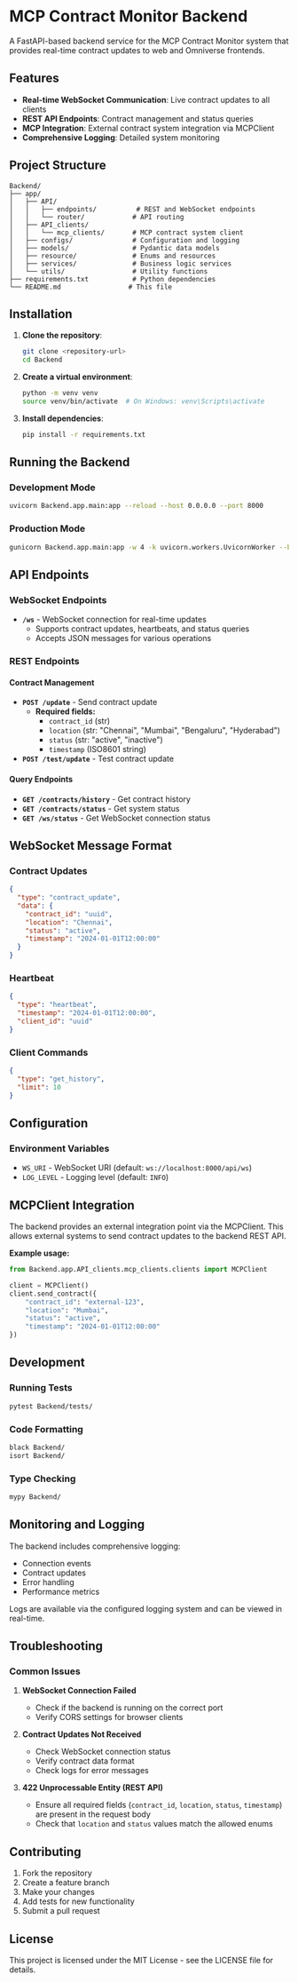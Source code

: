 # MCP Contract Monitor Backend

A FastAPI-based backend service for the MCP Contract Monitor system that provides real-time contract updates to web and Omniverse frontends.

## Features

- **Real-time WebSocket Communication**: Live contract updates to all clients
- **REST API Endpoints**: Contract management and status queries
- **MCP Integration**: External contract system integration via MCPClient
- **Comprehensive Logging**: Detailed system monitoring

## Project Structure

```
Backend/
├── app/
│   ├── API/
│   │   ├── endpoints/          # REST and WebSocket endpoints
│   │   └── router/            # API routing
│   ├── API_clients/
│   │   └── mcp_clients/       # MCP contract system client
│   ├── configs/               # Configuration and logging
│   ├── models/                # Pydantic data models
│   ├── resource/              # Enums and resources
│   ├── services/              # Business logic services
│   └── utils/                 # Utility functions
├── requirements.txt           # Python dependencies
└── README.md                 # This file
```

## Installation

1. **Clone the repository**:
   ```bash
   git clone <repository-url>
   cd Backend
   ```

2. **Create a virtual environment**:
   ```bash
   python -m venv venv
   source venv/bin/activate  # On Windows: venv\Scripts\activate
   ```

3. **Install dependencies**:
   ```bash
   pip install -r requirements.txt
   ```

## Running the Backend

### Development Mode
```bash
uvicorn Backend.app.main:app --reload --host 0.0.0.0 --port 8000
```

### Production Mode
```bash
gunicorn Backend.app.main:app -w 4 -k uvicorn.workers.UvicornWorker --bind 0.0.0.0:8000
```

## API Endpoints

### WebSocket Endpoints

- **`/ws`** - WebSocket connection for real-time updates
  - Supports contract updates, heartbeats, and status queries
  - Accepts JSON messages for various operations

### REST Endpoints

#### Contract Management
- **`POST /update`** - Send contract update
  - **Required fields:**
    - `contract_id` (str)
    - `location` (str: "Chennai", "Mumbai", "Bengaluru", "Hyderabad")
    - `status` (str: "active", "inactive")
    - `timestamp` (ISO8601 string)
- **`POST /test/update`** - Test contract update

#### Query Endpoints
- **`GET /contracts/history`** - Get contract history
- **`GET /contracts/status`** - Get system status
- **`GET /ws/status`** - Get WebSocket connection status

## WebSocket Message Format

### Contract Updates
```json
{
  "type": "contract_update",
  "data": {
    "contract_id": "uuid",
    "location": "Chennai",
    "status": "active",
    "timestamp": "2024-01-01T12:00:00"
  }
}
```

### Heartbeat
```json
{
  "type": "heartbeat",
  "timestamp": "2024-01-01T12:00:00",
  "client_id": "uuid"
}
```

### Client Commands
```json
{
  "type": "get_history",
  "limit": 10
}
```

## Configuration

### Environment Variables
- `WS_URI` - WebSocket URI (default: `ws://localhost:8000/api/ws`)
- `LOG_LEVEL` - Logging level (default: `INFO`)

## MCPClient Integration

The backend provides an external integration point via the MCPClient. This allows external systems to send contract updates to the backend REST API.

**Example usage:**
```python
from Backend.app.API_clients.mcp_clients.clients import MCPClient

client = MCPClient()
client.send_contract({
    "contract_id": "external-123",
    "location": "Mumbai",
    "status": "active",
    "timestamp": "2024-01-01T12:00:00"
})
```

## Development

### Running Tests
```bash
pytest Backend/tests/
```

### Code Formatting
```bash
black Backend/
isort Backend/
```

### Type Checking
```bash
mypy Backend/
```

## Monitoring and Logging

The backend includes comprehensive logging:
- Connection events
- Contract updates
- Error handling
- Performance metrics

Logs are available via the configured logging system and can be viewed in real-time.

## Troubleshooting

### Common Issues

1. **WebSocket Connection Failed**
   - Check if the backend is running on the correct port
   - Verify CORS settings for browser clients

2. **Contract Updates Not Received**
   - Check WebSocket connection status
   - Verify contract data format
   - Check logs for error messages

3. **422 Unprocessable Entity (REST API)**
   - Ensure all required fields (`contract_id`, `location`, `status`, `timestamp`) are present in the request body
   - Check that `location` and `status` values match the allowed enums

## Contributing

1. Fork the repository
2. Create a feature branch
3. Make your changes
4. Add tests for new functionality
5. Submit a pull request

## License

This project is licensed under the MIT License - see the LICENSE file for details. 